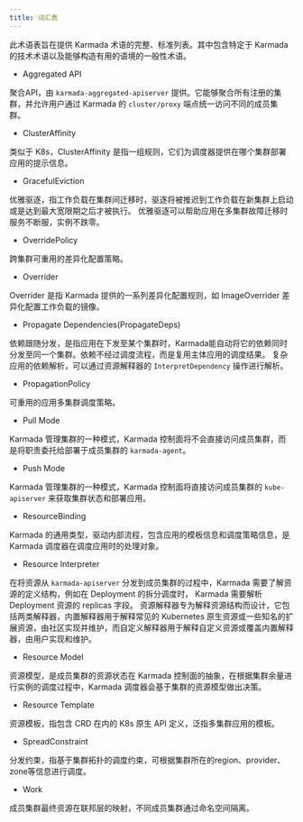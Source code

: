 ```yaml
---
title: 词汇表
---
```


此术语表旨在提供 Karmada 术语的完整、标准列表。其中包含特定于 Karmada 的技术术语以及能够构造有用的语境的一般性术语。

* Aggregated API

聚合API，由 `karmada-aggregated-apiserver` 提供。它能够聚合所有注册的集群，并允许用户通过 Karmada 的 `cluster/proxy` 端点统一访问不同的成员集群。

* ClusterAffinity

类似于 K8s，ClusterAffinity 是指一组规则，它们为调度器提供在哪个集群部署应用的提示信息。

* GracefulEviction

优雅驱逐，指工作负载在集群间迁移时，驱逐将被推迟到工作负载在新集群上启动或是达到最大宽限期之后才被执行。
优雅驱逐可以帮助应用在多集群故障迁移时服务不断服，实例不跌零。

* OverridePolicy

跨集群可重用的差异化配置策略。

* Overrider

Overrider 是指 Karmada 提供的一系列差异化配置规则，如 ImageOverrider 差异化配置工作负载的镜像。

* Propagate Dependencies(PropagateDeps)

依赖跟随分发，是指应用在下发至某个集群时，Karmada能自动将它的依赖同时分发至同一个集群。依赖不经过调度流程，而是复用主体应用的调度结果。
复杂应用的依赖解析，可以通过资源解释器的 `InterpretDependency` 操作进行解析。

* PropagationPolicy

可重用的应用多集群调度策略。

* Pull Mode

Karmada 管理集群的一种模式，Karmada 控制面将不会直接访问成员集群，而是将职责委托给部署于成员集群的 `karmada-agent`。

* Push Mode

Karmada 管理集群的一种模式，Karmada 控制面将直接访问成员集群的 `kube-apiserver` 来获取集群状态和部署应用。

* ResourceBinding

Karmada 的通用类型，驱动内部流程，包含应用的模板信息和调度策略信息，是 Karmada 调度器在调度应用时的处理对象。

* Resource Interpreter

在将资源从 `karmada-apiserver` 分发到成员集群的过程中，Karmada 需要了解资源的定义结构，例如在 Deployment 的拆分调度时， Karmada 需要解析 Deployment 资源的 replicas 字段。
资源解释器专为解释资源结构而设计，它包括两类解释器，内置解释器用于解释常见的 Kubernetes 原生资源或一些知名的扩展资源，由社区实现并维护，而自定义解释器用于解释自定义资源或覆盖内置解释器，由用户实现和维护。

* Resource Model

资源模型，是成员集群的资源状态在 Karmada 控制面的抽象，在根据集群余量进行实例的调度过程中，Karmada 调度器会基于集群的资源模型做出决策。

* Resource Template

资源模板，指包含 CRD 在内的 K8s 原生 API 定义，泛指多集群应用的模板。

* SpreadConstraint

分发约束，指基于集群拓扑的调度约束，可根据集群所在的region、provider、zone等信息进行调度。

* Work

成员集群最终资源在联邦层的映射，不同成员集群通过命名空间隔离。